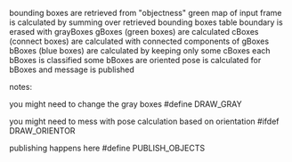 
bounding boxes are retrieved from "objectness"
green map of input frame is calculated by summing over retrieved bounding boxes
table boundary is erased with grayBoxes
gBoxes (green boxes) are calculated
cBoxes (connect boxes) are calculated with connected components of gBoxes
bBoxes (blue boxes) are calculated by keeping only some cBoxes
each bBoxes is classified
some bBoxes are oriented
pose is calculated for bBoxes and message is published



notes:

you might need to change the gray boxes
#define DRAW_GRAY

you might need to mess with pose calculation based on orientation
#ifdef DRAW_ORIENTOR

publishing happens here
#define PUBLISH_OBJECTS







